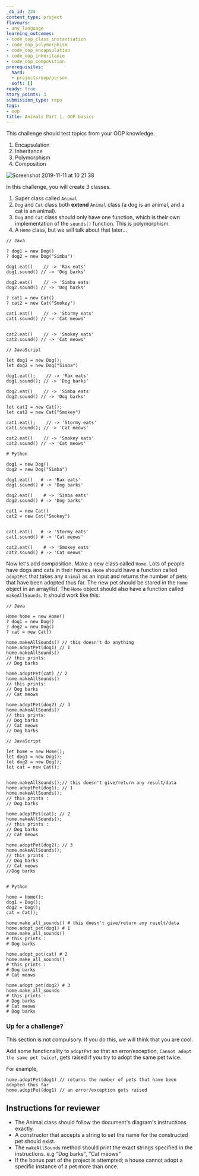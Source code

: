 ```yaml
---
_db_id: 224
content_type: project
flavours:
- any_language
learning_outcomes:
- code_oop_class_instantiation
- code_oop_polymorphism
- code_oop_encapsulation
- code_oop_inheritance
- code_oop_composition
prerequisites:
  hard:
  - projects/oop/person
  soft: []
ready: true
story_points: 3
submission_type: repo
tags:
- oop
title: Animals Part 1. OOP basics
---
```


This challenge should test topics from your OOP knowledge.

1. Encapsulation
2. Inheritance
3. Polymorphism
4. Composition

![Screenshot 2019-11-11 at 10 21 38](https://user-images.githubusercontent.com/47598382/68578218-40542900-047a-11ea-9da8-02ed02d0c798.png)

In this challenge, you will create 3 classes.

1. Super class called `Animal`
2. `Dog` and `Cat` class both **extend** `Animal` class (a dog is an animal, and a cat is an animal).
3. `Dog` and `Cat` class should only have one function, which is their own implementation of the `sounds()` function. This is polymorphism.
4. A `Home` class, but we will talk about that later...

```
// Java

? dog1 = new Dog()
? dog2 = new Dog("Simba")

dog1.eat()    // -> 'Rax eats'
dog1.sound() // -> 'Dog barks'

dog2.eat()    // -> 'Simba eats'
dog2.sound() // -> 'Dog barks'

? cat1 = new Cat()
? cat2 = new Cat("Smokey")

cat1.eat()    // -> 'Stormy eats'
cat1.sound() // -> 'Cat meows'


cat2.eat()    // -> 'Smokey eats'
cat2.sound() // -> 'Cat meows'
```

```
// JavaScript

let dog1 = new Dog();
let dog2 = new Dog("Simba")

dog1.eat();    // -> 'Rax eats'
dog1.sound(); // -> 'Dog barks'

dog2.eat()    // -> 'Simba eats'
dog2.sound() // -> 'Dog barks'

let cat1 = new Cat();
let cat2 = new Cat("Smokey")

cat1.eat();    // -> 'Stormy eats'
cat1.sound(); // -> 'Cat meows'

cat2.eat()    // -> 'Smokey eats'
cat2.sound() // -> 'Cat meows'

```

```
# Python

dog1 = new Dog()
dog2 = new Dog("Simba")

dog1.eat()   # -> 'Rax eats'
dog1.sound() # -> 'Dog barks'

dog2.eat()    # -> 'Simba eats'
dog2.sound() # -> 'Dog barks'

cat1 = new Cat()
cat2 = new Cat("Smokey")


cat1.eat()   # -> 'Stormy eats'
cat1.sound() # -> 'Cat meows'

cat2.eat()    # -> 'Smokey eats'
cat2.sound() # -> 'Cat meows'

```

Now let's add composition. Make a new class called `Home`. Lots of people have dogs and cats in their homes. `Home` should have a function called `adoptPet` that takes any `Animal` as an input and returns the number of pets that have been adopted thus far. The new pet should be stored in the `Home` object in an array/list. The `Home` object should also have a function called `makeAllSounds`. It should work like this:

```
// Java

Home home = new Home()
? dog1 = new Dog()
? dog2 = new Dog()
? cat = new Cat()

home.makeAllSounds() // this doesn't do anything
home.adoptPet(dog1) // 1
home.makeAllSounds()
// this prints:
// Dog barks

home.adoptPet(cat) // 2
home.makeAllSounds()
// this prints:
// Dog barks
// Cat meows

home.adoptPet(dog2) // 3
home.makeAllSounds()
// this prints:
// Dog barks
// Cat meows
// Dog barks
```

```
// JavaScript

let home = new Home();
let dog1 = new Dog();
let dog2 = new Dog();
let cat = new Cat();


home.makeAllSounds();// this doesn't give/return any result/data
home.adoptPet(dog1); // 1
home.makeAllSounds();
// this prints :
// Dog barks

home.adoptPet(cat); // 2
home.makeAllSounds();
// this prints :
// Dog barks
// Cat meows

home.adoptPet(dog2); // 3
home.makeAllSounds();
// this prints :
// Dog barks
// Cat meows
//Dog barks


```
```
# Python

home = Home();
dog1 = Dog();
dog2 = Dog();
cat = Cat();

home.make_all_sounds() # this doesn't give/return any result/data
home.adopt_pet(dog1) # 1
home.make_all_sounds()
# this prints :
# Dog barks

home.adopt_pet(cat) # 2
home.make_all_sounds()
# this prints :
# Dog barks
# Cat meows

home.adopt_pet(dog2) # 3
home.make_all_sounds
# this prints :
# Dog barks
# Cat meows
# Dog barks

```

### Up for a challenge?

This section is not compulsory. If you do this, we will think that you are cool.

Add some functionality to `adoptPet` so that an error/exception, `Cannot adopt the same pet twice!`, gets raised if you try to adopt the same pet twice.

For example,

```
home.adoptPet(dog1) // returns the number of pets that have been adopted thus far
home.adoptPet(dog1) // an error/exception gets raised
```

## Instructions for reviewer
- The Animal class should follow the document's diagram's instructions exactly.
- A constructor that accepts a string to set the name for the constructed pet should exist.
- The `makeAllSounds` method should print the exact strings specified in the instructions. e.g "Dog barks", "Cat meows"
- If the bonus part of the project is attempted; a house cannot adopt a specific instance of a pet more than once.